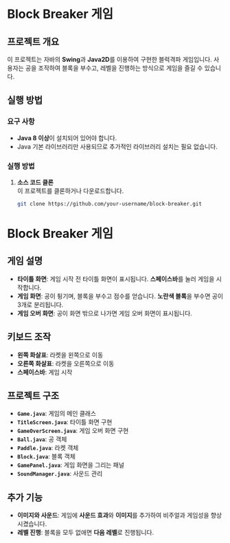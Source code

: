 # Block Breaker 게임

## 프로젝트 개요
이 프로젝트는 자바의 **Swing**과 **Java2D**를 이용하여 구현한 블럭격파 게임입니다. 사용자는 공을 조작하여 블록을 부수고, 레벨을 진행하는 방식으로 게임을 즐길 수 있습니다.

## 실행 방법

### 요구 사항
- **Java 8 이상**이 설치되어 있어야 합니다.
- Java 기본 라이브러리만 사용되므로 추가적인 라이브러리 설치는 필요 없습니다.

### 실행 방법

1. **소스 코드 클론**  
   이 프로젝트를 클론하거나 다운로드합니다.
   ```bash
   git clone https://github.com/your-username/block-breaker.git

# Block Breaker 게임

## 게임 설명

- **타이틀 화면**: 게임 시작 전 타이틀 화면이 표시됩니다. **스페이스바**를 눌러 게임을 시작합니다.
- **게임 화면**: 공이 튕기며, 블록을 부수고 점수를 얻습니다. **노란색 블록**을 부수면 공이 3개로 분리됩니다.
- **게임 오버 화면**: 공이 화면 밖으로 나가면 게임 오버 화면이 표시됩니다.

## 키보드 조작

- **왼쪽 화살표**: 라켓을 왼쪽으로 이동
- **오른쪽 화살표**: 라켓을 오른쪽으로 이동
- **스페이스바**: 게임 시작

## 프로젝트 구조

- **`Game.java`**: 게임의 메인 클래스
- **`TitleScreen.java`**: 타이틀 화면 구현
- **`GameOverScreen.java`**: 게임 오버 화면 구현
- **`Ball.java`**: 공 객체
- **`Paddle.java`**: 라켓 객체
- **`Block.java`**: 블록 객체
- **`GamePanel.java`**: 게임 화면을 그리는 패널
- **`SoundManager.java`**: 사운드 관리

## 추가 기능

- **이미지와 사운드**: 게임에 **사운드 효과**와 **이미지**를 추가하여 비주얼과 게임성을 향상시켰습니다.
- **레벨 진행**: 블록을 모두 없애면 **다음 레벨**로 진행됩니다.
